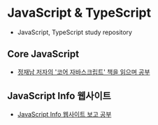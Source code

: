 # JavaScript & TypeScript
- JavaScript, TypeScript study repository

## Core JavaScript
- [정재남 저자의 '코어 자바스크립트' 책을 읽으며 공부](https://github.com/YeomJaeSeon/JavaScript-TypeScript/tree/main/CoreJavaScript)

## JavaScript Info 웹사이트
- [JavaScript Info 웹사이트 보고 공부](https://github.com/YeomJaeSeon/JavaScript-TypeScript/tree/main/JavaScriptInfo)
